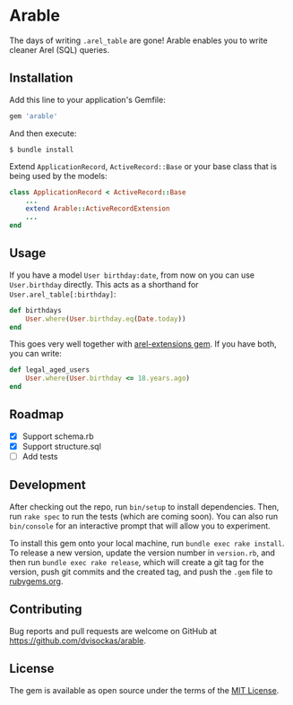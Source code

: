 # Arable

The days of writing `.arel_table` are gone! Arable enables you to write cleaner Arel (SQL) queries.

## Installation

Add this line to your application's Gemfile:

```ruby
gem 'arable'
```

And then execute:

    $ bundle install

Extend `ApplicationRecord`, `ActiveRecord::Base` or your base class that is being used by the models:

```ruby
class ApplicationRecord < ActiveRecord::Base
    ...
    extend Arable::ActiveRecordExtension
    ...
end

```

## Usage

If you have a model `User birthday:date`, from now on you can use `User.birthday` directly. This acts as a shorthand for `User.arel_table[:birthday]`:

```ruby
def birthdays
    User.where(User.birthday.eq(Date.today))
end
```

This goes very well together with [arel-extensions gem](https://github.com/Faveod/arel-extensions). If you have both, you can write:

```ruby
def legal_aged_users
    User.where(User.birthday <= 18.years.ago)
end
```

## Roadmap

- [x] Support schema.rb
- [x] Support structure.sql
- [ ] Add tests

## Development

After checking out the repo, run `bin/setup` to install dependencies. Then, run `rake spec` to run the tests (which are coming soon). You can also run `bin/console` for an interactive prompt that will allow you to experiment.

To install this gem onto your local machine, run `bundle exec rake install`. To release a new version, update the version number in `version.rb`, and then run `bundle exec rake release`, which will create a git tag for the version, push git commits and the created tag, and push the `.gem` file to [rubygems.org](https://rubygems.org).

## Contributing

Bug reports and pull requests are welcome on GitHub at https://github.com/dvisockas/arable.

## License

The gem is available as open source under the terms of the [MIT License](https://opensource.org/licenses/MIT).
